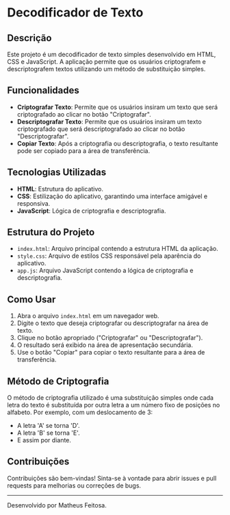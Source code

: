 # Decodificador de Texto

## Descrição
Este projeto é um decodificador de texto simples desenvolvido em HTML, CSS e JavaScript. A aplicação permite que os usuários criptografem e descriptografem textos utilizando um método de substituição simples. 

## Funcionalidades
- **Criptografar Texto**: Permite que os usuários insiram um texto que será criptografado ao clicar no botão "Criptografar".
- **Descriptografar Texto**: Permite que os usuários insiram um texto criptografado que será descriptografado ao clicar no botão "Descriptografar".
- **Copiar Texto**: Após a criptografia ou descriptografia, o texto resultante pode ser copiado para a área de transferência.

## Tecnologias Utilizadas
- **HTML**: Estrutura do aplicativo.
- **CSS**: Estilização do aplicativo, garantindo uma interface amigável e responsiva.
- **JavaScript**: Lógica de criptografia e descriptografia.

## Estrutura do Projeto
- `index.html`: Arquivo principal contendo a estrutura HTML da aplicação.
- `style.css`: Arquivo de estilos CSS responsável pela aparência do aplicativo.
- `app.js`: Arquivo JavaScript contendo a lógica de criptografia e descriptografia.

## Como Usar
1. Abra o arquivo `index.html` em um navegador web.
2. Digite o texto que deseja criptografar ou descriptografar na área de texto.
3. Clique no botão apropriado ("Criptografar" ou "Descriptografar").
4. O resultado será exibido na área de apresentação secundária.
5. Use o botão "Copiar" para copiar o texto resultante para a área de transferência.

## Método de Criptografia
O método de criptografia utilizado é uma substituição simples onde cada letra do texto é substituída por outra letra a um número fixo de posições no alfabeto. Por exemplo, com um deslocamento de 3:
- A letra 'A' se torna 'D'.
- A letra 'B' se torna 'E'.
- E assim por diante.

## Contribuições
Contribuições são bem-vindas! Sinta-se à vontade para abrir issues e pull requests para melhorias ou correções de bugs.

---

Desenvolvido por Matheus Feitosa.
